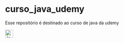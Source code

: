 # curso_java_udemy

Esse repositório é destinado ao curso de java da udemy

<img src="https://user-images.githubusercontent.com/47677499/101713388-5580fa00-3a76-11eb-909d-4b096cee1d15.png" align="left" alt="Java" width="26px"/>

